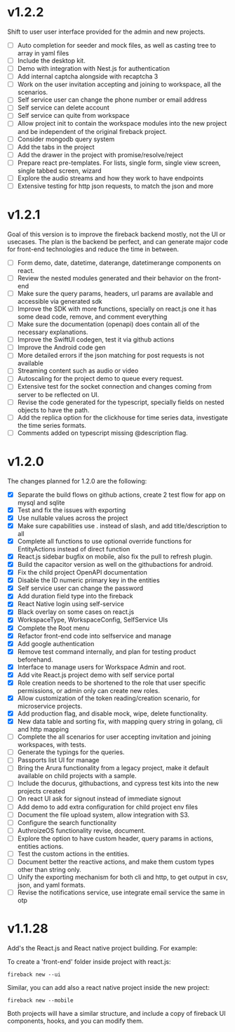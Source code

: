 # v1.2.2

Shift to user user interface provided for the admin and new projects.

- [ ] Auto completion for seeder and mock files, as well as casting tree to array in yaml files
- [ ] Include the desktop kit.
- [ ] Demo with integration with Nest.js for authentication
- [ ] Add internal captcha alongside with recaptcha 3
- [ ] Work on the user invitation accepting and joining to workspace, all the scenarios.
- [ ] Self service user can change the phone number or email address
- [ ] Self service can delete account
- [ ] Self service can quite from workspace
- [ ] Allow project init to contain the workspace modules into the new project and be independent of the original fireback project.
- [ ] Consider mongodb query system
- [ ] Add the tabs in the project
- [ ] Add the drawer in the project with promise/resolve/reject
- [ ] Prepare react pre-templates. For lists, single form, single view screen, single tabbed screen, wizard
- [ ] Explore the audio streams and how they work to have endpoints
- [ ] Extensive testing for http json requests, to match the json and more

# v1.2.1

Goal of this version is to improve the fireback backend mostly, not the UI or usecases.
The plan is the backend be perfect, and can generate major code for front-end technologies
and reduce the time in between.

- [ ] Form demo, date, datetime, daterange, datetimerange components on react.
- [ ] Review the nested modules generated and their behavior on the front-end
- [ ] Make sure the query params, headers, url params are available and accessible via generated sdk
- [ ] Improve the SDK with more functions, specially on react.js one it has some dead code, remove, and comment everything
- [ ] Make sure the documentation (openapi) does contain all of the necessary explanations.
- [ ] Improve the SwiftUI codegen, test it via github actions
- [ ] Improve the Android code gen
- [ ] More detailed errors if the json matching for post requests is not available
- [ ] Streaming content such as audio or video
- [ ] Autoscaling for the project demo to queue every request.
- [ ] Extensive test for the socket connection and changes coming from server to be reflected on UI.
- [ ] Revise the code generated for the typescript, specially fields on nested objects to have the path.
- [ ] Add the replica option for the clickhouse for time series data, investigate the time series formats.
- [ ] Comments added on typescript missing @description flag.

# v1.2.0

The changes planned for 1.2.0 are the following:

- [x] Separate the build flows on github actions, create 2 test flow for app on mysql and sqlite
- [x] Test and fix the issues with exporting
- [x] Use nullable values across the project
- [x] Make sure capabilities use . instead of slash, and add title/description to all
- [x] Complete all functions to use optional override functions for EntityActions instead of direct function
- [x] React.js sidebar bugfix on mobile, also fix the pull to refresh plugin.
- [x] Build the capacitor version as well on the githubactions for android.
- [x] Fix the child project OpenAPI documentation
- [x] Disable the ID numeric primary key in the entities
- [x] Self service user can change the password
- [x] Add duration field type into the fireback
- [x] React Native login using self-service
- [x] Black overlay on some cases on react.js
- [x] WorkspaceType, WorkspaceConfig, SelfService UIs
- [x] Complete the Root menu
- [x] Refactor front-end code into selfservice and manage
- [x] Add google authentication
- [x] Remove test command internally, and plan for testing product beforehand.
- [x] Interface to manage users for Workspace Admin and root.
- [x] Add vite React.js project demo with self service portal
- [x] Role creation needs to be shortened to the role that user specific permissions, or admin only can create new roles.
- [x] Allow customization of the token reading/creation scenario, for microservice projects.
- [x] Add production flag, and disable mock, wipe, delete functionality.
- [x] New data table and sorting fix, with mapping query string in golang, cli and http mapping
- [ ] Complete the all scenarios for user accepting invitation and joining workspaces, with tests.
- [ ] Generate the typings for the queries.
- [ ] Passports list UI for manage
- [ ] Bring the Arura functionality from a legacy project, make it default available on child projects with a sample.
- [ ] Include the docurus, githubactions, and cypress test kits into the new projects created
- [ ] On react UI ask for signout instead of immediate signout
- [ ] Add demo to add extra configuration for child project env files
- [ ] Document the file upload system, allow integration with S3.
- [ ] Configure the search functionality
- [ ] AuthroizeOS functionality revise, document.
- [ ] Explore the option to have custom header, query params in actions, entities actions.
- [ ] Test the custom actions in the entities.
- [ ] Document better the reactive actions, and make them custom types other than string only.
- [ ] Unify the exporting mechanism for both cli and http, to get output in csv, json, and yaml formats.
- [ ] Revise the notifications service, use integrate email service the same in otp

# v1.1.28

Add's the React.js and React native project building. For example:

To create a 'front-end' folder inside project with react.js:
```
fireback new --ui
```

Similar, you can add also a react native project inside the new project:
```
fireback new --mobile
```

Both projects will have a similar structure, and include a copy of fireback UI components,
hooks, and you can modify them.
